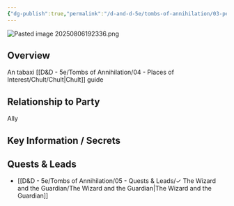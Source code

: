 ```yaml
---
{"dg-publish":true,"permalink":"/d-and-d-5e/tombs-of-annihilation/03-people-we-ve-met-np-cs/river-mist/","noteIcon":"","created":"2025-08-06T13:08:41.403-05:00","updated":"2025-08-06T19:23:37.663-05:00"}
---
```


![Pasted image 20250806192336.png](/img/user/D&D%20-%205e/Tombs%20of%20Annihilation/Image%20Archive/Pasted%20image%2020250806192336.png)
## Overview
An tabaxi [[D&D - 5e/Tombs of Annihilation/04 - Places of Interest/Chult/Chult\|Chult]] guide

## Relationship to Party
Ally

## Key Information / Secrets


## Quests & Leads
- [[D&D - 5e/Tombs of Annihilation/05 - Quests & Leads/✓ The Wizard and the Guardian/The Wizard and the Guardian\|The Wizard and the Guardian]] 
